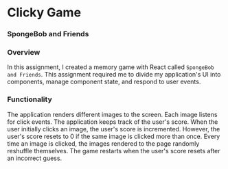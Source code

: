 # Clicky Game

### SpongeBob and Friends


### Overview

In this assignment, I created a memory game with React called `SpongeBob and Friends`. This assignment required me to divide my application's UI into components, manage component state, and respond to user events.

### Functionality

The application renders different images to the screen. Each image listens for click events. The application keeps track of the user's score. When the user initially clicks an image, the user's score is incremented. However, the user's score resets to 0 if the same image is clicked more than once. Every time an image is clicked, the images rendered to the page randomly reshuffle themselves. The game restarts when the user's score resets after an incorrect guess.